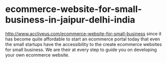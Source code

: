 # ecommerce-website-for-small-business-in-jaipur-delhi-india
http://www.accliveus.com/ecommerce-website-for-small-business since it has become quite affordable to start an ecommerce portal today that even the small startups have the accessibility to the create ecommerce websites for small business. We are their at every step to guide you on developing your own ecommerce website.
